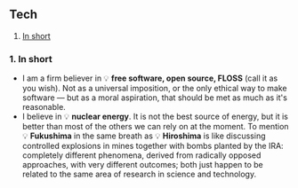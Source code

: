 ## Tech

1. [In short](#1-in-short)

### 1. In short

* I am a firm believer in 💡&nbsp;**free software, open source, FLOSS** (call it as you wish).
  Not as a universal imposition, or the only ethical way to make software&nbsp;&mdash;&nbsp;but as a moral aspiration, that should be met as much as it's
  reasonable.
* I believe in 💡&nbsp;**nuclear energy**.
  It is not the best source of energy, but it is better than most of the others we can rely on at the moment.
  To mention 💡&nbsp;**Fukushima** in the same breath as 💡&nbsp;**Hiroshima** is like discussing controlled explosions in
  mines together with bombs planted by the IRA: completely different phenomena, derived from radically opposed approaches, with very different outcomes; both
  just happen to be related to the same area of research in science and technology.

